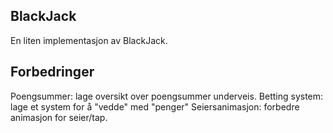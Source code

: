 ## BlackJack

En liten implementasjon av BlackJack.

## Forbedringer
Poengsummer: lage oversikt over poengsummer underveis.
Betting system: lage et system for å "vedde" med "penger"
Seiersanimasjon: forbedre animasjon for seier/tap.




